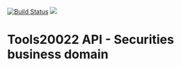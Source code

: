 [![Build Status](https://travis-ci.org/tools20022/tools20022-api-securities.svg?branch=master)](https://travis-ci.org/tools20022/tools20022-api-securities)
[![](https://jitpack.io/v/com.tools20022/tools20022-api-securities.svg)](https://jitpack.io/#com.tools20022/tools20022-api-securities)

# Tools20022 API - Securities business domain

